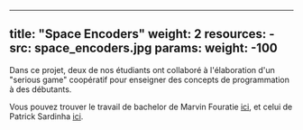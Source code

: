  ---
title: "Space Encoders"
weight: 2
resources:
    - src: space_encoders.jpg
      params:
          weight: -100
---

Dans ce projet, deux de nos étudiants ont collaboré à l'élaboration d'un "serious game" coopératif pour enseigner des concepts de programmation à des débutants.

Vous pouvez trouver le travail de bachelor de Marvin Fouratie [ici](/team-smv/projects/Marvin_BSc_rapport.pdf), et celui de Patrick Sardinha [ici](/team-smv/projects/Patrick_Sardinha_Projet_Bachelor.pdf). 

